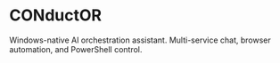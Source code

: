 # CONductOR
Windows-native AI orchestration assistant. Multi-service chat, browser automation, and PowerShell control.
